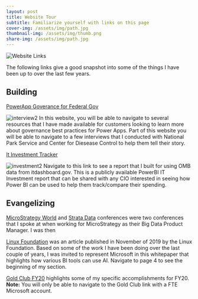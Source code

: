 ```yaml
---
layout: post
title: Website Tour
subtitle: Familiarize yourself with links on this page
cover-img: /assets/img/path.jpg
thumbnail-img: /assets/img/thumb.png
share-img: /assets/img/path.jpg
---
```


![Website Links](https://daharsh4.github.io/assets/img/bannerpic.png)

The following links give a good snapshot into some of the things I have been up to over the last few years. 

## Building
   [PowerApp Goverance for Federal Gov](https://aka.ms/powergov)
   
   ![interview2](https://daharsh4.github.io/assets/img/interview.png)
    In this website, you will be able to navigate to several resources that I have made available for customers looking to learn more about governance best practices for Power Apps. Part of this website you will be able to navigate to a few interviews that I conducted with National Park Service and Center for Diesease Control to help them tell their story. 

  [It Investment Tracker](https://aka.ms/itinvestment)
  
  ![investment2](https://daharsh4.github.io/assets/img/investment.png)
    Navigate to this link to see a report that I built for using OMB data from itdashboard.gov. This is a publicly available PowerBI IT Investment report that can be shared with any CIO interested in seeing how Power BI can be used to help them track/compare their spending.

    
## Evangelizing
 [MicroStrategy World](https://aka.ms/dharshmstrworld) and [Strata Data](https://aka.ms/dharshstrata) conferences were two conferences that I spoke at when working for MicroStrategy as their Big Data Product Manager. I was then 
    
 [Linux Foundation](https://aka.ms/dharshlinux) was an article published in November of 2019 by the Linux Foundation. Based on some of the work I have been doing over the last couple of years, I was invited to represent Microsoft in this whitepaper that highlights how various BI tools can use AI. Navigate to page 4 to see the beginning of my section.
     
 [Gold Club FY20](https://aka.ms/dharshgold) highlights some of my specific accomplishments for FY20. 
**Note:** You will only be able to navigate to the Gold Club link with a FTE Microsoft account. 
